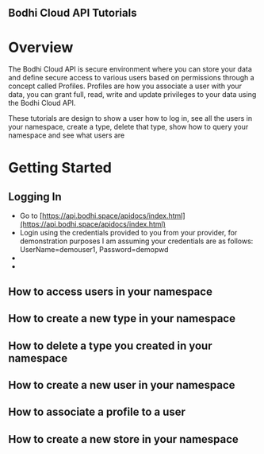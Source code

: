Bodhi Cloud API Tutorials
---------

# Overview
The Bodhi Cloud API is secure environment where you can store your data and define secure access to various users based on permissions through a concept called Profiles.  Profiles are how you associate a user with your data, you can grant full, read, write and update privileges to your data using the Bodhi Cloud API.  

These tutorials are design to show a user how to log in, see all the users in your namespace, create a type, delete that type, show how to query your namespace and see what users are 
# Getting Started
## Logging In

* Go to [https://api.bodhi.space/apidocs/index.html](https://api.bodhi.space/apidocs/index.html)
* Login using the credentials provided to you from your provider, for demonstration purposes I am assuming your credentials are as follows: UserName=demouser1, Password=demopwd
* <need to figure out how to add an image>
* 

## How to access users in your namespace

## How to create a new type in your namespace

## How to delete a type you created in your namespace

## How to create a new user in your namespace

## How to associate a profile to a user

## How to create a new store in your namespace
